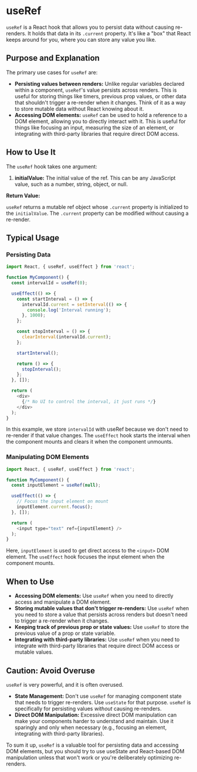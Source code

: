 # useRef

`useRef` is a React hook that allows you to persist data without causing re-renders. It holds that data in its `.current` property. It's like a "box" that React keeps around for you, where you can store any value you like.

## Purpose and Explanation

The primary use cases for `useRef` are:

*   **Persisting values between renders:** Unlike regular variables declared within a component, `useRef`'s value persists across renders. This is useful for storing things like timers, previous prop values, or other data that shouldn't trigger a re-render when it changes. Think of it as a way to store mutable data without React knowing about it.
*   **Accessing DOM elements:** `useRef` can be used to hold a reference to a DOM element, allowing you to directly interact with it. This is useful for things like focusing an input, measuring the size of an element, or integrating with third-party libraries that require direct DOM access.

## How to Use It

The `useRef` hook takes one argument:

1.  **initialValue:** The initial value of the ref. This can be any JavaScript value, such as a number, string, object, or null.

**Return Value:**

`useRef` returns a mutable ref object whose `.current` property is initialized to the `initialValue`. The `.current` property can be modified without causing a re-render.

## Typical Usage

### Persisting Data

```javascript
import React, { useRef, useEffect } from 'react';

function MyComponent() {
  const intervalId = useRef(0);

  useEffect(() => {
    const startInterval = () => {
      intervalId.current = setInterval(() => {
        console.log('Interval running');
      }, 1000);
    };

    const stopInterval = () => {
      clearInterval(intervalId.current);
    };

    startInterval();

    return () => {
      stopInterval();
    };
  }, []);

  return (
    <div>
      {/* No UI to control the interval, it just runs */}
    </div>
  );
}
```

In this example, we store `intervalId` with useRef because we don't need to re-render if that value changes. The `useEffect` hook starts the interval when the component mounts and clears it when the component unmounts.

### Manipulating DOM Elements

```javascript
import React, { useRef, useEffect } from 'react';

function MyComponent() {
  const inputElement = useRef(null);

  useEffect(() => {
    // Focus the input element on mount
    inputElement.current.focus();
  }, []);

  return (
    <input type="text" ref={inputElement} />
  );
}
```

Here, `inputElement` is used to get direct access to the `<input>` DOM element. The `useEffect` hook focuses the input element when the component mounts.

## When to Use

*   **Accessing DOM elements:** Use `useRef` when you need to directly access and manipulate a DOM element.
*   **Storing mutable values that don't trigger re-renders:** Use `useRef` when you need to store a value that persists across renders but doesn't need to trigger a re-render when it changes.
*   **Keeping track of previous prop or state values:** Use `useRef` to store the previous value of a prop or state variable.
*   **Integrating with third-party libraries:** Use `useRef` when you need to integrate with third-party libraries that require direct DOM access or mutable values.

## Caution: Avoid Overuse

`useRef` is very powerful, and it is often overused.

*   **State Management:** Don't use `useRef` for managing component state that needs to trigger re-renders. Use `useState` for that purpose. `useRef` is specifically for persisting values *without* causing re-renders.
*   **Direct DOM Manipulation:** Excessive direct DOM manipulation can make your components harder to understand and maintain. Use it sparingly and only when necessary (e.g., focusing an element, integrating with third-party libraries).

To sum it up, `useRef` is a valuable tool for persisting data and accessing DOM elements, but you should try to use useState and React-based DOM manipulation unless that won't work or you're deliberately optimizing re-renders.